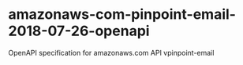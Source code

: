 # amazonaws-com-pinpoint-email-2018-07-26-openapi
OpenAPI specification for amazonaws.com API vpinpoint-email
